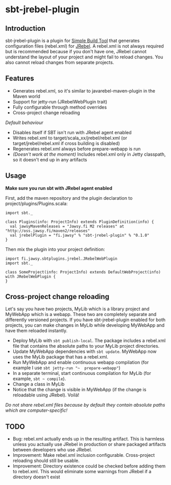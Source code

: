 sbt-jrebel-plugin
=================

## Introduction

sbt-jrebel-plugin is a plugin for [Simple Build Tool](http://code.google.com/p/simple-build-tool/) that generates configuration files (rebel.xml) for [JRebel](http://www.zeroturnaround.com/jrebel/). A rebel.xml is not always required but is recommended because if you don't have one, JRebel cannot understand the layout of your project and might fail to reload changes. You also cannot reload changes from separate projects.

## Features

+ Generates rebel.xml, so it's similar to javarebel-maven-plugin in the Maven world
+ Support for jetty-run (JRebelWebPlugin trait)
+ Fully configurable through method overrides
+ Cross-project change reloading

_Default behaviour_

+ Disables itself if SBT isn't run with JRebel agent enabled
+ Writes rebel.xml to target/scala_xx/jrebel/rebel.xml (or target/jrebel/rebel.xml if cross building is disabled)
+ Regenerates rebel.xml always before prepare-webapp is run
+ *(Doesn't work at the moment)* Includes rebel.xml only in Jetty classpath, so it doesn't end up in any artifacts

## Usage

**Make sure you run sbt with JRebel agent enabled**

First, add the maven repository and the plugin declaration to project/plugins/Plugins.scala:

    import sbt._

    class Plugins(info: ProjectInfo) extends PluginDefinition(info) {
      val jawsyMavenReleases = "Jawsy.fi M2 releases" at "http://oss.jawsy.fi/maven2/releases"
      val jrebelPlugin = "fi.jawsy" % "sbt-jrebel-plugin" % "0.1.0"
    }


Then mix the plugin into your project definition:

    import fi.jawsy.sbtplugins.jrebel.JRebelWebPlugin
    import sbt._

    class SomeProject(info: ProjectInfo) extends DefaultWebProject(info) with JRebelWebPlugin {
    }

## Cross-project change reloading

Let's say you have two projects, MyLib which is a library project and MyWebApp which is a webapp. These two are completely separate and differently versioned projects. If you have sbt-jrebel-plugin enabled for both projects, you can make changes in MyLib while developing MyWebApp and have them reloaded instantly.

+ Deploy MyLib with `sbt publish-local`. The package includes a rebel.xml file that contains the absolute paths to your MyLib project directories.
+ Update MyWebApp dependencies with `sbt update`. MyWebApp now uses the MyLib package that has a rebel.xml.
+ Run MyWebApp and enable continuous webapp compilation (for example I use `sbt jetty-run "~  prepare-webapp"`)
+ In a separate terminal, start continuous compilation for MyLib (for example, `sbt ~ compile`).
+ Change a class in MyLib
+ Notice that the change is visible in MyWebApp (if the change is reloadable using JRebel). Voilá!

*Do not share rebel.xml files because by default they contain absolute paths which are computer-specific!*

## TODO

+ Bug: rebel.xml actually ends up in the resulting artifact. This is harmless unless you actually use JRebel in production or share packaged artifacts between developers who use JRebel.
+ Improvement: Make rebel.xml inclusion configurable. Cross-project reloading should still be usable.
+ Improvement: Directory existence could be checked before adding them to rebel.xml. This would eliminate some warnings from JRebel if a directory doesn't exist
